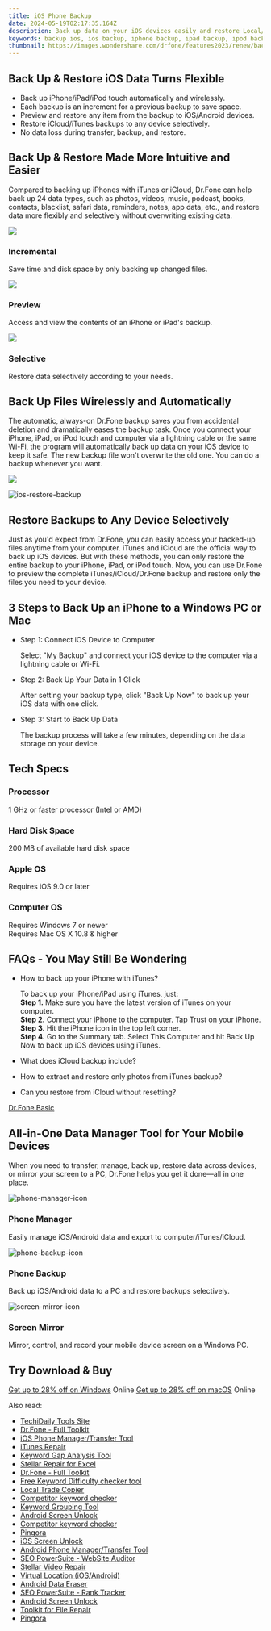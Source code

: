 ```yaml
---
title: iOS Phone Backup
date: 2024-05-19T02:17:35.164Z
description: Back up data on your iOS devices easily and restore Local/iCloud/iTunes backup files selectively to any device.
keywords: backup ios, ios backup, iphone backup, ipad backup, ipod backup
thumbnail: https://images.wondershare.com/drfone/features2023/renew/backup-ios-banner-pic.png
---
```


## Back Up & Restore iOS Data Turns Flexible

- Back up iPhone/iPad/iPod touch automatically and wirelessly.
- Each backup is an increment for a previous backup to save space.
- Preview and restore any item from the backup to iOS/Android devices.
- Restore iCloud/iTunes backups to any device selectively.
- No data loss during transfer, backup, and restore.

## Back Up & Restore Made More Intuitive and Easier

Compared to backing up iPhones with iTunes or iCloud, Dr.Fone can help back up 24 data types, such as photos, videos, music, podcast, books, contacts, blacklist, safari data, reminders, notes, app data, etc., and restore data more flexibly and selectively without overwriting existing data.

![](https://images.wondershare.com/drfone/product-2021/phone-backup/icremental-restore.svg)

### Incremental

Save time and disk space by only backing up changed files.

![](https://images.wondershare.com/drfone/product-2021/phone-backup/preview.svg)

### Preview

Access and view the contents of an iPhone or iPad's backup.

![](https://images.wondershare.com/drfone/product-2021/phone-backup/selective.svg)

### Selective

Restore data selectively according to your needs.

## Back Up Files Wirelessly and Automatically

The automatic, always-on Dr.Fone backup saves you from accidental deletion and dramatically eases the backup task. Once you connect your iPhone, iPad, or iPod touch and computer via a lightning cable or the same Wi-Fi, the program will automatically back up data on your iOS device to keep it safe. The new backup file won't overwrite the old one. You can do a backup whenever you want.

![](https://images.wondershare.com/drfone/product-2021/phone-backup/phone-backup-ios-img1.png)

![ios-restore-backup](https://images.wondershare.com/drfone/features2023/renew/backup-ios-restore-backup.png)

## Restore Backups to Any Device Selectively

Just as you'd expect from Dr.Fone, you can easily access your backed-up files anytime from your computer. iTunes and iCloud are the official way to back up iOS devices. But with these methods, you can only restore the entire backup to your iPhone, iPad, or iPod touch. Now, you can use Dr.Fone to preview the complete iTunes/iCloud/Dr.Fone backup and restore only the files you need to your device.

## 3 Steps to Back Up an iPhone to a Windows PC or Mac

- Step 1: Connect iOS Device to Computer

    Select "My Backup" and connect your iOS device to the computer via a lightning cable or Wi-Fi.

- Step 2: Back Up Your Data in 1 Click

    After setting your backup type, click "Back Up Now" to back up your iOS data with one click.

- Step 3: Start to Back Up Data

    The backup process will take a few minutes, depending on the data storage on your device.

## Tech Specs

### Processor

1 GHz or faster processor (Intel or AMD)

### Hard Disk Space

200 MB of available hard disk space

### Apple OS

Requires iOS 9.0 or later

### Computer OS

Requires Windows 7 or newer  
Requires Mac OS X 10.8 & higher

## FAQs - You May Still Be Wondering

- How to back up your iPhone with iTunes?

    To back up your iPhone/iPad using iTunes, just:  
    **Step 1.** Make sure you have the latest version of iTunes on your computer.  
    **Step 2.** Connect your iPhone to the computer. Tap Trust on your iPhone.  
    **Step 3.** Hit the iPhone icon in the top left corner.  
    **Step 4.** Go to the Summary tab. Select This Computer and hit Back Up Now to back up iOS devices using iTunes.

- What does iCloud backup include?

- How to extract and restore only photos from iTunes backup?

- Can you restore from iCloud without resetting?

[<u>Dr.Fone Basic</u>](https://drfone.wondershare.com/drfone-basic.html)

## All-in-One Data Manager Tool for Your Mobile Devices

When you need to transfer, manage, back up, restore data across devices, or mirror your screen to a PC, Dr.Fone helps you get it done—all in one place.

![phone-manager-icon](https://images.wondershare.com/drfone/2023/features/phone-manager-icon.png)

### Phone Manager

Easily manage iOS/Android data and export to computer/iTunes/iCloud.

![phone-backup-icon](https://images.wondershare.com/drfone/2023/features/phone-backup-icon.png)

### Phone Backup

Back up iOS/Android data to a PC and restore backups selectively.

![screen-mirror-icon](https://images.wondershare.com/drfone/2023/features/screen-mirror-icon.png)

### Screen Mirror

Mirror, control, and record your mobile device screen on a Windows PC.

## Try Download & Buy

[Get up to 28% off on Windows](https://secure.2checkout.com/order/cart.php?PRODS=4719747&QTY=1&AFFILIATE=108875&CART=1) Online
[Get up to 28% off on macOS](https://secure.2checkout.com/order/cart.php?PRODS=4719762&QTY=1&AFFILIATE=108875&CART=1) Online

<span class="atpl-alsoreadstyle">Also read:</span>
<div><ul>
<li><a href="https://tools.techidaily.com/hello-world/" ><u>TechiDaily Tools Site</u></a></li>
<li><a href="https://tools.techidaily.com/wondershare/drfone/drfone-toolkit/" ><u>Dr.Fone - Full Toolkit</u></a></li>
<li><a href="https://tools.techidaily.com/iphone-transfer/" ><u>iOS Phone Manager/Transfer Tool</u></a></li>
<li><a href="https://tools.techidaily.com/itunes-repair/" ><u>iTunes Repair</u></a></li>
<li><a href="https://tools.techidaily.com/keyword-gap/" ><u>Keyword Gap Analysis Tool</u></a></li>
<li><a href="https://tools.techidaily.com/stellardata-recovery/repaire-for-excel/" ><u>Stellar Repair for Excel</u></a></li>
<li><a href="https://tools.techidaily.com/drfone-toolkit/" ><u>Dr.Fone - Full Toolkit</u></a></li>
<li><a href="https://tools.techidaily.com/keyword-difficulty-tool/" ><u>Free Keyword Difficulty checker tool</u></a></li>
<li><a href="https://tools.techidaily.com/mt4copier/" ><u>Local Trade Copier</u></a></li>
<li><a href="https://tools.techidaily.com/link-assistant/keyword-research/competitor-tool/" ><u>Competitor keyword checker</u></a></li>
<li><a href="https://tools.techidaily.com/link-assistant/keyword-research/keyword-grouper/" ><u>Keyword Grouping Tool</u></a></li>
<li><a href="https://tools.techidaily.com/wondershare/drfone/unlock-android-screen/" ><u>Android Screen Unlock</u></a></li>
<li><a href="https://tools.techidaily.com/competitor-tool/" ><u>Competitor keyword checker</u></a></li>
<li><a href="https://tools.techidaily.com/github/cloudflare-pingora/" ><u>Pingora</u></a></li>
<li><a href="https://tools.techidaily.com/wondershare/drfone/iphone-unlock/" ><u>iOS Screen Unlock </u></a></li>
<li><a href="https://tools.techidaily.com/android-transfer/" ><u>Android Phone Manager/Transfer Tool</u></a></li>
<li><a href="https://tools.techidaily.com/link-assistant-website-auditor/" ><u>SEO PowerSuite - WebSite Auditor</u></a></li>
<li><a href="https://tools.techidaily.com/stellar-video-repair/" ><u>Stellar Video Repair</u></a></li>
<li><a href="https://tools.techidaily.com/wondershare/drfone/virtual-location-changer/" ><u>Virtual Location (iOS/Android)</u></a></li>
<li><a href="https://tools.techidaily.com/wondershare/drfone/android-data-eraser/" ><u>Android Data Eraser</u></a></li>
<li><a href="https://tools.techidaily.com/link-assistant-rank-tracker/" ><u>SEO PowerSuite - Rank Tracker</u></a></li>
<li><a href="https://tools.techidaily.com/unlock-android-screen/" ><u>Android Screen Unlock</u></a></li>
<li><a href="https://tools.techidaily.com/file-repair-toolkit/" ><u>Toolkit for File Repair</u></a></li>
<li><a href="https://tools.techidaily.com/cloudflare-pingora/" ><u>Pingora</u></a></li>
</ul></div>

<ins class="adsbygoogle"
    style="display:block"
    data-ad-format="autorelaxed"
    data-ad-client="ca-pub-7571918770474297"
    data-ad-slot="1223367746"></ins>


